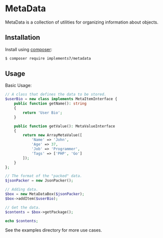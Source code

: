 # MetaData

MetaData is a collection of utilities for organizing information about objects.

## Installation

Install using [composer](https://getcomposer.org/):

```bash
$ composer require implements7/metadata
```

## Usage

Basic Usage:

```php
// A class that defines the data to be stored.
$userBio = new class implements MetaItemInterface {
    public function getName(): string
    {
        return 'User Bio';
    }

    public function getValue(): MetaValueInterface
    {
        return new ArrayMetaValue([
            'Name' => 'John',
            'Age' => 37,
            'Job' => 'Programmer',
            'Tags' => ['PHP', 'Go']
        ]);
    }
};

// The format of the "packed" data.
$jsonPacker = new JsonPacker();

// Adding data.
$box = new MetaDataBox($jsonPacker);
$box->addItem($userBio);

// Get the data.
$contents = $box->getPackage();

echo $contents;
```



See the examples directory for more use cases.


